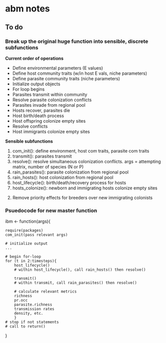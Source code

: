 abm notes
========================================================

To do 
-----
### Break up the original huge function into sensible, discrete subfunctions     
**Current order of operations**
- Define environmental parameters (E values)
- Define host community traits (w/in host E vals, niche parameters)
- Define parasite community traits (niche parameters)
- Initialize output objects
- For loop begins
- Parasites transmit within community
- Resolve parasite colonization conflicts
- Parasites invade from regional pool
- Hosts recover, parasites die
- Host birth/death process
- Host offspring colonize empty sites
- Resolve conflicts
- Host immigrants colonize empty sites


**Sensible subfunctions**  
1) com_init(): define environment, host com traits, parasite com traits  
2) transmit(): parasites transmit  
3) resolve(): resolve simultaneous colonization conflicts. args = attempting matrix, number of species (N or P)
4) rain_parasites(): parasite colonization from regional pool  
5) rain_hosts(): host colonization from regional pool  
6) host_lifecycle(): birth/death/recovery process for hosts  
7) hosts_colonize(): newborn and immigrating hosts colonize empty sites

2. Remove priority effects for breeders over new immigrating colonists


### Psuedocode for new master function
ibm <- function(args){

	require(packages)
	com_init(pass relevant args)
	
	# initialize output
	...
	
	# begin for-loop
	for (t in 2:timesteps){
		host_lifecycle()
		# within host_lifecycle(), call rain_hosts() then resolve()
		
		transmit()
		# within transmit, call rain_parasites() then resolve()
		
		# calculate relevant metrics 
		richness
		pr.occ
		parasite.richness
		transmission rates
		density, etc.
		}
	# stop if not statements
	# call to return()

}
